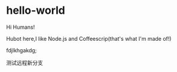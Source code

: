 # hello-world

Hi Humans!

Hubot here,I like Node.js and Coffeescrip(that's what I'm made of!)

fdjlkhgakdg;

测试远程新分支